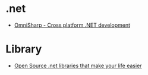 .net
====
* [OmniSharp - Cross platform .NET development](http://www.omnisharp.net/)

# Library
* [Open Source .net libraries that make your life easier](http://thomasvm.github.io/blog/2015/03/17/open-source-net-libraries-that-make-your-life-easier/)